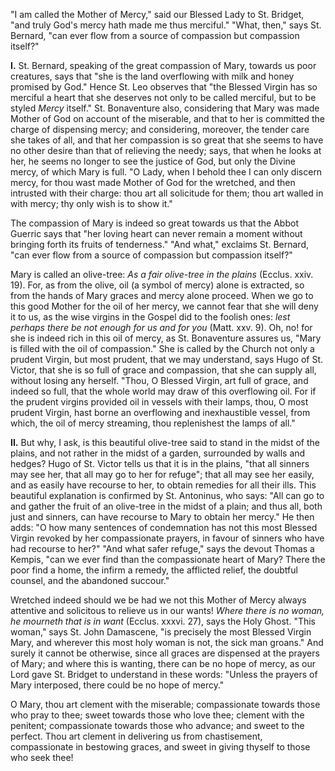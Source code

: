 
\"I am called the Mother of Mercy,\" said our Blessed Lady to St. Bridget, \"and truly God\'s mercy hath made me thus merciful.\" \"What, then,\" says St. Bernard, \"can ever flow from a source of compassion but compassion itself?\"

**I\.** St. Bernard, speaking of the great compassion of Mary, towards us poor creatures, says that \"she is the land overflowing with milk and honey promised by God.\" Hence St. Leo observes that \"the Blessed Virgin has so merciful a heart that she deserves not only to be called merciful, but to be styled *Mercy* itself.\" St. Bonaventure also, considering that Mary was made Mother of God on account of the miserable, and that to her is committed the charge of dispensing mercy; and considering, moreover, the tender care she takes of all, and that her compassion is so great that she seems to have no other desire than that of relieving the needy; says, that when he looks at her, he seems no longer to see the justice of God, but only the Divine mercy, of which Mary is full. \"O Lady, when I behold thee I can only discern mercy, for thou wast made Mother of God for the wretched, and then intrusted with their charge: thou art all solicitude for them; thou art walled in with mercy; thy only wish is to show it.\"

The compassion of Mary is indeed so great towards us that the Abbot Guerric says that \"her loving heart can never remain a moment without bringing forth its fruits of tenderness.\" \"And what,\" exclaims St. Bernard, \"can ever flow from a source of compassion but compassion itself?\"

Mary is called an olive-tree: *As a fair olive-tree in the plains* (Ecclus. xxiv. 19). For, as from the olive, oil (a symbol of mercy) alone is extracted, so from the hands of Mary graces and mercy alone proceed. When we go to this good Mother for the oil of her mercy, we cannot fear that she will deny it to us, as the wise virgins in the Gospel did to the foolish ones: *lest perhaps there be not enough for us and for you* (Matt. xxv. 9). Oh, no! for she is indeed rich in this oil of mercy, as St. Bonaventure assures us, \"Mary is filled with the oil of compassion.\" She is called by the Church not only a prudent Virgin, but most prudent, that we may understand, says Hugo of St. Victor, that she is so full of grace and compassion, that she can supply all, without losing any herself. \"Thou, O Blessed Virgin, art full of grace, and indeed so full, that the whole world may draw of this overflowing oil. For if the prudent virgins provided oil in vessels with their lamps, thou, O most prudent Virgin, hast borne an overflowing and inexhaustible vessel, from which, the oil of mercy streaming, thou replenishest the lamps of all.\"

**II\.** But why, I ask, is this beautiful olive-tree said to stand in the midst of the plains, and not rather in the midst of a garden, surrounded by walls and hedges? Hugo of St. Victor tells us that it is in the plains, \"that all sinners may see her, that all may go to her for refuge\"; that all may see her easily, and as easily have recourse to her, to obtain remedies for all their ills. This beautiful explanation is confirmed by St. Antoninus, who says: \"All can go to and gather the fruit of an olive-tree in the midst of a plain; and thus all, both just and sinners, can have recourse to Mary to obtain her mercy.\" He then adds: \"O how many sentences of condemnation has not this most Blessed Virgin revoked by her compassionate prayers, in favour of sinners who have had recourse to her?\" \"And what safer refuge,\" says the devout Thomas a Kempis, \"can we ever find than the compassionate heart of Mary? There the poor find a home, the infirm a remedy, the afflicted relief, the doubtful counsel, and the abandoned succour.\"

Wretched indeed should we be had we not this Mother of Mercy always attentive and solicitous to relieve us in our wants! *Where there is no woman, he mourneth that is in want* (Ecclus. xxxvi. 27), says the Holy Ghost. \"This woman,\" says St. John Damascene, \"is precisely the most Blessed Virgin Mary, and wherever this most holy woman is not, the sick man groans.\" And surely it cannot be otherwise, since all graces are dispensed at the prayers of Mary; and where this is wanting, there can be no hope of mercy, as our Lord gave St. Bridget to understand in these words: \"Unless the prayers of Mary interposed, there could be no hope of mercy.\"

O Mary, thou art clement with the miserable; compassionate towards those who pray to thee; sweet towards those who love thee; clement with the penitent; compassionate towards those who advance; and sweet to the perfect. Thou art clement in delivering us from chastisement, compassionate in bestowing graces, and sweet in giving thyself to those who seek thee!

